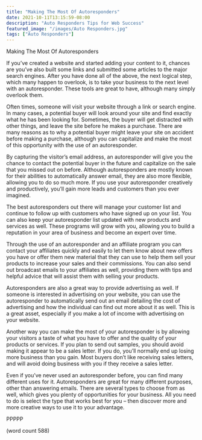 ```yaml
---
title: "Making The Most Of Autoresponders"
date: 2021-10-11T13:15:59-08:00
description: "Auto Responders Tips for Web Success"
featured_image: "/images/Auto Responders.jpg"
tags: ["Auto Responders"]
---
```


Making The Most Of Autoresponders

If you’ve created a website and started adding your content to it, chances are you’ve also built some links and submitted some articles to the major search engines.  After you have done all of the above, the next logical step, which many happen to overlook, is to take your business to the next level with an autoresponder.  These tools are great to have, although many simply overlook them.

Often times, someone will visit your website through a link or search engine.  In many cases, a potential buyer will look around your site and find exactly what he has been looking for.  Sometimes, the buyer will get distracted with other things, and leave the site before he makes a purchase.  There are many reasons as to why a potential buyer might leave your site on accident before making a purchase, although you can capitalize and make the most of this opportunity with the use of an autoresponder.

By capturing the visitor’s email address, an autoresponder will give you the chance to contact the potential buyer in the future and capitalize on the sale that you missed out on before.  Although autoresponders are mostly known for their abilities to automatically answer email, they are also more flexible, allowing you to do so much more.  If you use your autoresponder creatively and productively, you’ll gain more leads and customers than you ever imagined.

The best autoresponders out there will manage your customer list and continue to follow up with customers who have signed up on your list.  You can also keep your autoresponder list updated with new products and services as well.  These programs will grow with you, allowing you to build a reputation in your area of business and become an expert over time.

Through the use of an autoresponder and an affiliate program you can contact your affiliates quickly and easily to let them know about new offers you have or offer them new material that they can use to help them sell your products to increase your sales and their commissions.  You can also send out broadcast emails to your affiliates as well, providing them with tips and helpful advice that will assist them with selling your products.

Autoresponders are also a great way to provide advertising as well.  If someone is interested in advertising on your website, you can use the autoresponder to automatically send out an email detailing the cost of advertising and how the individual can find out more about it as well.  This is a great asset, especially if you make a lot of income with advertising on your website.

Another way you can make the most of your autoresponder is by allowing your visitors a taste of what you have to offer and the quality of your products or services.  If you plan to send out samples, you should avoid making it appear to be a sales letter.  If you do, you’ll normally end up losing more business than you gain.  Most buyers don’t like receiving sales letters, and will avoid doing business with you if they receive a sales letter.

Even if you’ve never used an autoresponder before, you can find many different uses for it.  Autoresponders are great for many different purposes, other than answering emails.  There are several types to choose from as well, which gives you plenty of opportunities for your business.  All you need to do is select the type that works best for you – then discover more and more creative ways to use it to your advantage.

PPPPP

(word count 588)
